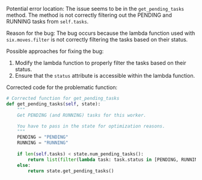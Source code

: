 Potential error location: The issue seems to be in the `get_pending_tasks` method. The method is not correctly filtering out the PENDING and RUNNING tasks from `self.tasks`.

Reason for the bug: The bug occurs because the lambda function used with `six.moves.filter` is not correctly filtering the tasks based on their status.

Possible approaches for fixing the bug:
1. Modify the lambda function to properly filter the tasks based on their status.
2. Ensure that the `status` attribute is accessible within the lambda function.

Corrected code for the problematic function:

```python
# Corrected function for get_pending_tasks
def get_pending_tasks(self, state):
    """
    Get PENDING (and RUNNING) tasks for this worker.

    You have to pass in the state for optimization reasons.
    """
    PENDING = "PENDING"
    RUNNING = "RUNNING"
    
    if len(self.tasks) < state.num_pending_tasks():
        return list(filter(lambda task: task.status in [PENDING, RUNNING], self.tasks))
    else:
        return state.get_pending_tasks()
```